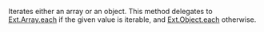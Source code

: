 Iterates either an array or an object. This method delegates to
<a href="#!/api/Ext.Array-method-each" rel="Ext.Array-method-each" class="docClass" id="ext-gen2463">Ext.Array.each</a>
if the given value is iterable, and 
<a href="#!/api/Ext.Object-method-each" rel="Ext.Object-method-each" class="docClass" id="ext-gen2462">Ext.Object.each</a>
otherwise.
